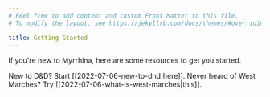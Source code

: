 ```yaml
---
# Feel free to add content and custom Front Matter to this file.
# To modify the layout, see https://jekyllrb.com/docs/themes/#overriding-theme-defaults

title: Getting Started
---
```


If you're new to Myrrhina, here are some resources to get you started.

New to D&D? Start [[2022-07-06-new-to-dnd|here]]. Never heard of West Marches? Try [[2022-07-06-what-is-west-marches|this]].
